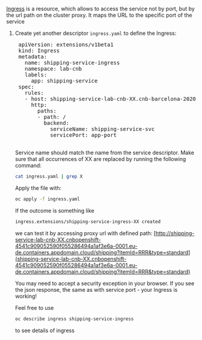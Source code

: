 [Ingress](https://kubernetes.io/docs/concepts/services-networking/ingress/) is a resource, which allows to access the service not by port, but by the url path on the cluster proxy. It maps the URL to the specific port of the service

1. Create yet another descriptor `ingress.yaml` to define the Ingress:

    <pre class="file hljs yaml"  data-filename="ingress.yaml" data-target="replace">
    apiVersion: extensions/v1beta1
    kind: Ingress
    metadata:
      name: shipping-service-ingress
      namespace: lab-cnb
      labels:
        app: shipping-service
    spec:
      rules:
      - host: shipping-service-lab-cnb-XX.cnb-barcelona-2020-4541c909052590f055286494a1af3e6a-0001.eu-gb.containers.appdomain.cloud
        http:
          paths:
          - path: /
            backend:
              serviceName: shipping-service-svc
              servicePort: app-port
    </pre>

    Service name should match the name from the service descriptor. Make sure that all occurrences of XX are replaced by running the following command:

    ```sh
    cat ingress.yaml | grep X
    ```

    Apply the file with:

    ```sh
    oc apply -f ingress.yaml
    ```

    If the outcome is something like

    ```sh
    ingress.extensions/shipping-service-ingress-XX created
    ```

    we can test it by accessing proxy url with defined path:
    [http://shipping-service-lab-cnb-XX.cnbopenshift-4541c909052590f055286494a1af3e6a-0001.eu-de.containers.appdomain.cloud/shipping?itemId=RRR&type=standard](shipping-service-lab-cnb-XX.cnbopenshift-4541c909052590f055286494a1af3e6a-0001.eu-de.containers.appdomain.cloud/shipping?itemId=RRR&type=standard)

    You may need to accept a security exception in your browser.
    If you see the json response, the same as with service port - your Ingress is working!

    Feel free to use

    ```sh
    oc describe ingress shipping-service-ingress  
    ```

    to see details of ingress